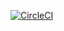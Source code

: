 [![CircleCI](https://circleci.com/gh/PiotrKozlowski11/fruit-shop/tree/master.svg?style=svg)](https://circleci.com/gh/PiotrKozlowski11/fruit-shop/tree/master)

